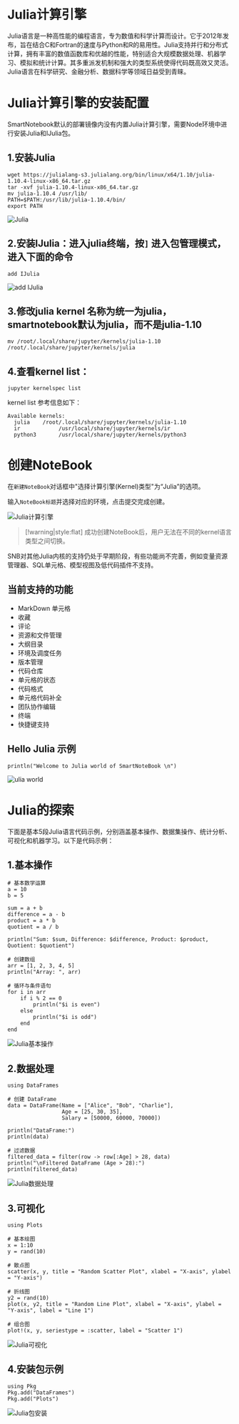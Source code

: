 # Julia计算引擎
Julia语言是一种高性能的编程语言，专为数值和科学计算而设计。它于2012年发布，旨在结合C和Fortran的速度与Python和R的易用性。Julia支持并行和分布式计算，拥有丰富的数值函数库和优越的性能，特别适合大规模数据处理、机器学习、模拟和统计计算。其多重派发机制和强大的类型系统使得代码既高效又灵活。Julia语言在科学研究、金融分析、数据科学等领域日益受到青睐。

# Julia计算引擎的安装配置
SmartNotebook默认的部署镜像内没有内置Julia计算引擎，需要Node环境中进行安装Julia和IJulia包。
## 1.安装Julia
```
wget https://julialang-s3.julialang.org/bin/linux/x64/1.10/julia-1.10.4-linux-x86_64.tar.gz
tar -xvf julia-1.10.4-linux-x86_64.tar.gz 
mv julia-1.10.4 /usr/lib/
PATH=$PATH:/usr/lib/julia-1.10.4/bin/
export PATH
```
![Julia](../images/3fd1666be27145c594e175fb32d8798b1b5853ed7dcf91eec1d8bc90f5163b02.png)  
## 2.安装IJulia：进入julia终端，按`]` 进入包管理模式，进入下面的命令
```
add IJulia
```
![add IJulia](../images/f95517aa0a6d6ee4770e70590edc5a612fd0117c721d1eea9471e6ac5a02bb1f.png)  

## 3.修改julia kernel 名称为统一为julia，smartnotebook默认为julia，而不是julia-1.10
```
mv /root/.local/share/jupyter/kernels/julia-1.10 /root/.local/share/jupyter/kernels/julia
```
## 4.查看kernel list：
```
jupyter kernelspec list
```
kernel list 参考信息如下：
``` 
Available kernels:
  julia    /root/.local/share/jupyter/kernels/julia-1.10
  ir            /usr/local/share/jupyter/kernels/ir
  python3       /usr/local/share/jupyter/kernels/python3
```


# 创建NoteBook

在`新建NoteBook`对话框中"选择计算引擎(Kernel)类型"为“Julia”的选项。

输入`NoteBook标题`并选择对应的环境，点击提交完成创建。

![Julia计算引擎](../images/3236ee2808ed2a26a5b11245d6897a6932dad4ce69c682b6381a427ef9bc3709.png)  
 

> [!warning|style:flat]
> 成功创建NoteBook后，用户无法在不同的kernel语言类型之间切换。



SNB对其他Julia内核的支持仍处于早期阶段，有些功能尚不完善，例如变量资源管理器、SQL单元格、模型视图及低代码插件不支持。


## 当前支持的功能

- MarkDown 单元格
- 收藏
- 评论
- 资源和文件管理
- 大纲目录
- 环境及调度任务
- 版本管理
- 代码仓库
- 单元格的状态
- 代码格式
- 单元格代码补全
- 团队协作编辑
- 终端
- 快捷键支持

## Hello Julia 示例
```
println("Welcome to Julia world of SmartNoteBook \n")
```
![ulia world](../images/ded7a65305292660c529996a3912a9a70b9037118624030e18686c99cea6ac16.png)  

# Julia的探索
下面是基本5段Julia语言代码示例，分别涵盖基本操作、数据集操作、统计分析、可视化和机器学习。以下是代码示例：

##  1.基本操作
```
# 基本数学运算
a = 10
b = 5

sum = a + b
difference = a - b
product = a * b
quotient = a / b

println("Sum: $sum, Difference: $difference, Product: $product, Quotient: $quotient")

# 创建数组
arr = [1, 2, 3, 4, 5]
println("Array: ", arr)

# 循环与条件语句
for i in arr
    if i % 2 == 0
        println("$i is even")
    else
        println("$i is odd")
    end
end
```
![Julia基本操作](../images/f9d529bdc184f8aca4ad7642f2d80f8a65c6a0cd21f3f1fbe262924238e9842a.png)  

## 2.数据处理
```
using DataFrames

# 创建 DataFrame
data = DataFrame(Name = ["Alice", "Bob", "Charlie"],
                 Age = [25, 30, 35],
                 Salary = [50000, 60000, 70000])

println("DataFrame:")
println(data)

# 过滤数据
filtered_data = filter(row -> row[:Age] > 28, data)
println("\nFiltered DataFrame (Age > 28):")
println(filtered_data)
```
![Julia数据处理](../images/e988b7aa89fdc942a260a48cf04c6357f6215030e17a905d7ee9d12f394e9815.png)  

## 3.可视化
```
using Plots

# 基本绘图
x = 1:10
y = rand(10)

# 散点图
scatter(x, y, title = "Random Scatter Plot", xlabel = "X-axis", ylabel = "Y-axis")

# 折线图
y2 = rand(10)
plot(x, y2, title = "Random Line Plot", xlabel = "X-axis", ylabel = "Y-axis", label = "Line 1")

# 组合图
plot!(x, y, seriestype = :scatter, label = "Scatter 1")
```
![Julia可视化](../images/db088f2db4e79bc036e781c734cb60093b3c7898205a3ef4103fbd7c5a7c3075.png)  

## 4.安装包示例
```
using Pkg
Pkg.add("DataFrames")
Pkg.add("Plots")
```
![Julia包安装](../images/5d67410a804e77d361479f6a05f32484037ce52766dc88cd856447bcd71c9d6f.png)  
